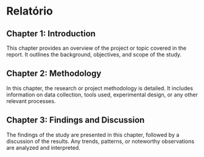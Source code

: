 # Relatório

## Chapter 1: Introduction

This chapter provides an overview of the project or topic covered in the report. It outlines the background, objectives, and scope of the study.

## Chapter 2: Methodology

In this chapter, the research or project methodology is detailed. It includes information on data collection, tools used, experimental design, or any other relevant processes.

## Chapter 3: Findings and Discussion

The findings of the study are presented in this chapter, followed by a discussion of the results. Any trends, patterns, or noteworthy observations are analyzed and interpreted.

